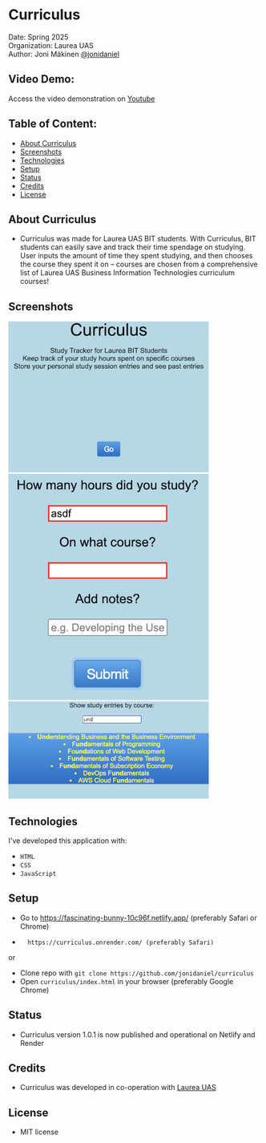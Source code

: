 # Curriculus

Date: Spring 2025\
Organization: Laurea UAS\
Author: Joni Mäkinen [@jonidaniel](https://github.com/jonidaniel)

## Video Demo:

Access the video demonstration on [Youtube](https://youtu.be/UQANnl9McAE)

## Table of Content:

- [About Curriculus](#about-curriculus)
- [Screenshots](#screenshots)
- [Technologies](#technologies)
- [Setup](#setup)
- [Status](#status)
- [Credits](#credits)
- [License](#license)

## About Curriculus

- Curriculus was made for Laurea UAS BIT students. With Curriculus, BIT students can easily save and track their time spendage on studying. User inputs the amount of time they spent studying, and then chooses the course they spent it on – courses are chosen from a comprehensive list of Laurea UAS Business Information Technologies curriculum courses!

## Screenshots

![](screenshots/ss01.png?raw=true)
![](screenshots/ss02.png?raw=true)
![](screenshots/ss03.png?raw=true)

## Technologies

I've developed this application with:

- `HTML`
- `CSS`
- `JavaScript`

## Setup

- Go to https://fascinating-bunny-10c96f.netlify.app/ (preferably Safari or Chrome)
-       https://curriculus.onrender.com/ (preferably Safari)

or

- Clone repo with `git clone https://github.com/jonidaniel/curriculus`
- Open `curriculus/index.html` in your browser (preferably Google Chrome)

## Status

- Curriculus version 1.0.1 is now published and operational on Netlify and Render

## Credits

- Curriculus was developed in co-operation with [Laurea UAS](https://www.laurea.fi)

## License

- MIT license

